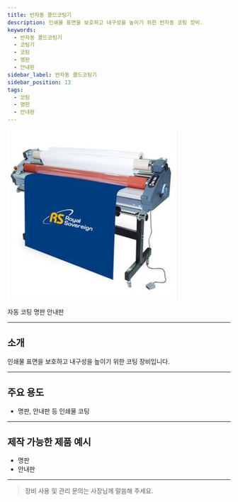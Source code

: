 ```yaml
---
title: 반자동 콜드코팅기
description: 인쇄물 표면을 보호하고 내구성을 높이기 위한 반자동 코팅 장비.
keywords:
  - 반자동 콜드코팅기
  - 코팅기
  - 코팅
  - 명판
  - 안내판
sidebar_label: 반자동 콜드코팅기
sidebar_position: 13
tags:
  - 코팅
  - 명판
  - 안내판
---
```


<div style={{textAlign:'center'}}>
  <img src="/img/machine/반자동_콜드코팅기.jpeg" alt="반자동 콜드코팅기" style={{maxWidth:'400px', borderRadius:'8px', boxShadow:'0 2px 8px #ccc'}} />
</div>

<span class="badge badge--primary">자동 코팅</span>
<span class="badge badge--info">명판</span>
<span class="badge badge--info">안내판</span>

---

## 소개
인쇄물 표면을 보호하고 내구성을 높이기 위한 코팅 장비입니다.

---

## 주요 용도
- 명판, 안내판 등 인쇄물 코팅

---

## 제작 가능한 제품 예시
- 명판
- 안내판

---

> 장비 사용 및 관리 문의는 사장님께 말씀해 주세요. 